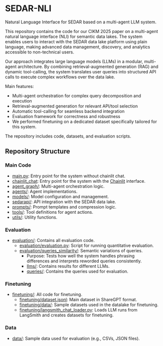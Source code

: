 # SEDAR-NLI
Natural Language Interface for SEDAR based on a multi-agent LLM system.
  
This repository contains the code for our CIKM 2025 paper on a multi-agent natural language interface (NLI) for semantic data lakes. The system enables users to interact with the SEDAR data lake platform using plain language, making advanced data management, discovery, and analytics accessible to non-technical users.  
  
Our approach integrates large language models (LLMs) in a modular, multi-agent architecture. By combining retrieval-augmented generation (RAG) and dynamic tool-calling, the system translates user queries into structured API calls to execute complex workflows over the data lake.  
  
Main features:  
- Multi-agent orchestration for complex query decomposition and execution  
- Retrieval-augmented generation for relevant API/tool selection  
- Automatic tool-calling for seamless backend integration  
- Evaluation framework for correctness and robustness
- We performed finetuning on a dedicated dataset specifically tailored for this system.
  

The repository includes code, datasets, and evaluation scripts.

## Repository Structure

### Main Code

- [main.py](main.py): Entry point for the system without chainlit chat.
- [chainlit_chat](chainlit_chat.py): Entry point for the system with the [Chainlit](https://github.com/NielsMittelstaedt/chainlit) interface.
- [agent_graph/](agent_graph/): Multi-agent orchestration logic.
- [agents/](agents/): Agent implementations.
- [models/](models/): Model configuration and management.
- [sedarapi/](sedarapi/): API integration with the SEDAR data lake.
- [prompts/](prompts/): Prompt templates and compression logic.
- [tools/](tools/): Tool definitions for agent actions.
- [utils/](utils/): Utility functions.

### Evaluation


- [evaluation/](evaluation/): Contains all evaluation code.
  - [evaluation/evaluation.py](evaluation/evaluation.py): Script for running quantitative evaluation.
  - [evaluation/queries_similarity/](evaluation/queries_similarity/): Semantic variations of queries.
    - Purpose: Tests how well the system handles phrasing differences and interprets reworded queries consistently.
    - [llms/](evaluation/queries_similarity/llms/): Contains results for different LLMs.
    - [queries/](evaluation/queries_similarity/queries/): Contains the queries used for evaluation.

### Finetuning

- [finetuning/](finetuning/): All code for finetuning.
  - [finetuning/dataset.jsonl](finetuning/dataset.jsonl): Main dataset in ShareGPT format.
  - [finetuning/data/](finetuning/data/): Sample datasets used in the datalake for finetuning.
  - [finetuning/langsmith_chat_loader.py](finetuning/langsmith_chat_loader.py): Loads LLM runs from LangSmith and creates datasets for finetuning.

### Data

- [data/](data/): Sample data used for evaluation (e.g., CSVs, JSON files).


